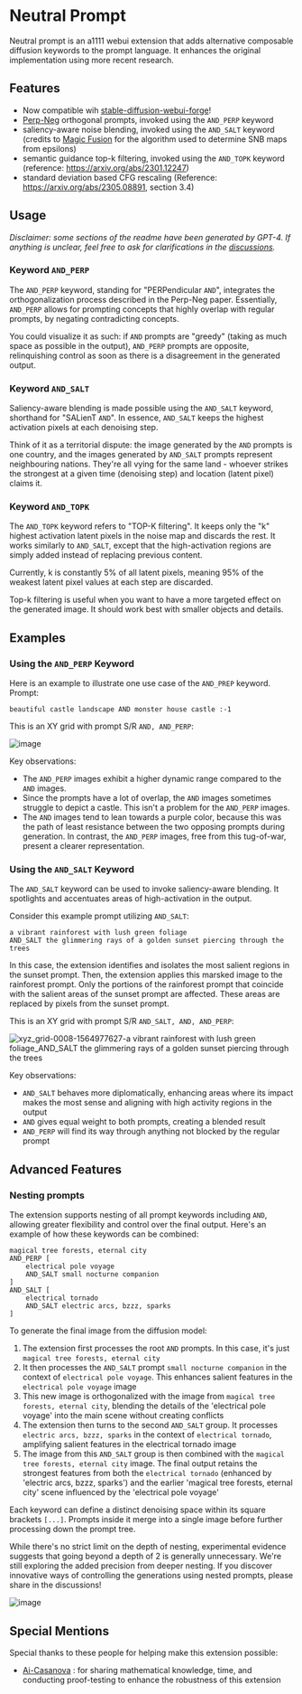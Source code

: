 # Neutral Prompt

Neutral prompt is an a1111 webui extension that adds alternative composable diffusion keywords to the prompt language. It enhances the original implementation using more recent research.

## Features

- Now compatible wih [stable-diffusion-webui-forge](https://github.com/lllyasviel/stable-diffusion-webui-forge)!
- [Perp-Neg](https://perp-neg.github.io/) orthogonal prompts, invoked using the `AND_PERP` keyword
- saliency-aware noise blending, invoked using the `AND_SALT` keyword (credits to [Magic Fusion](https://magicfusion.github.io/) for the algorithm used to determine SNB maps from epsilons)
- semantic guidance top-k filtering, invoked using the `AND_TOPK` keyword (reference: https://arxiv.org/abs/2301.12247)
- standard deviation based CFG rescaling (Reference: https://arxiv.org/abs/2305.08891, section 3.4)

## Usage

*Disclaimer: some sections of the readme have been generated by GPT-4. If anything is unclear, feel free to ask for clarifications in the [discussions](https://github.com/ljleb/sd-webui-neutral-prompt/discussions).*

### Keyword `AND_PERP`

The `AND_PERP` keyword, standing for "PERPendicular `AND`", integrates the orthogonalization process described in the Perp-Neg paper. Essentially, `AND_PERP` allows for prompting concepts that highly overlap with regular prompts, by negating contradicting concepts.

You could visualize it as such: if `AND` prompts are "greedy" (taking as much space as possible in the output), `AND_PERP` prompts are opposite, relinquishing control as soon as there is a disagreement in the generated output.

### Keyword `AND_SALT`

Saliency-aware blending is made possible using the `AND_SALT` keyword, shorthand for "SALienT `AND`". In essence, `AND_SALT` keeps the highest activation pixels at each denoising step.

Think of it as a territorial dispute: the image generated by the `AND` prompts is one country, and the images generated by `AND_SALT` prompts represent neighbouring nations. They're all vying for the same land - whoever strikes the strongest at a given time (denoising step) and location (latent pixel) claims it.

### Keyword `AND_TOPK`

The `AND_TOPK` keyword refers to "TOP-K filtering". It keeps only the "k" highest activation latent pixels in the noise map and discards the rest. It works similarly to `AND_SALT`, except that the high-activation regions are simply added instead of replacing previous content.

Currently, k is constantly 5% of all latent pixels, meaning 95% of the weakest latent pixel values at each step are discarded.

Top-k filtering is useful when you want to have a more targeted effect on the generated image. It should work best with smaller objects and details.

## Examples

### Using the `AND_PERP` Keyword

Here is an example to illustrate one use case of the `AND_PREP` keyword. Prompt:

`beautiful castle landscape AND monster house castle :-1`

This is an XY grid with prompt S/R `AND, AND_PERP`:

![image](https://github.com/ljleb/sd-webui-neutral-prompt/assets/32277961/29f3cf34-2ed4-45d2-b73a-b6fadec21d61)

Key observations:

- The `AND_PERP` images exhibit a higher dynamic range compared to the `AND` images.
- Since the prompts have a lot of overlap, the `AND` images sometimes struggle to depict a castle. This isn't a problem for the `AND_PERP` images.
- The `AND` images tend to lean towards a purple color, because this was the path of least resistance between the two opposing prompts during generation. In contrast, the `AND_PERP` images, free from this tug-of-war, present a clearer representation.

### Using the `AND_SALT` Keyword

The `AND_SALT` keyword can be used to invoke saliency-aware blending. It spotlights and accentuates areas of high-activation in the output.

Consider this example prompt utilizing `AND_SALT`:

```
a vibrant rainforest with lush green foliage
AND_SALT the glimmering rays of a golden sunset piercing through the trees
```

In this case, the extension identifies and isolates the most salient regions in the sunset prompt. Then, the extension applies this marsked image to the rainforest prompt. Only the portions of the rainforest prompt that coincide with the salient areas of the sunset prompt are affected. These areas are replaced by pixels from the sunset prompt.

This is an XY grid with prompt S/R `AND_SALT, AND, AND_PERP`:

![xyz_grid-0008-1564977627-a vibrant rainforest with lush green foliage_AND_SALT the glimmering rays of a golden sunset piercing through the trees](https://github.com/ljleb/sd-webui-neutral-prompt/assets/32277961/2404f20b-47f6-457f-b4c5-76b9fd919345)

Key observations:

- `AND_SALT` behaves more diplomatically, enhancing areas where its impact makes the most sense and aligning with high activity regions in the output
- `AND` gives equal weight to both prompts, creating a blended result
- `AND_PERP` will find its way through anything not blocked by the regular prompt

## Advanced Features

### Nesting prompts

The extension supports nesting of all prompt keywords including `AND`, allowing greater flexibility and control over the final output. Here's an example of how these keywords can be combined:

```
magical tree forests, eternal city
AND_PERP [
    electrical pole voyage
    AND_SALT small nocturne companion
]
AND_SALT [
    electrical tornado
    AND_SALT electric arcs, bzzz, sparks
]
```

To generate the final image from the diffusion model:

1. The extension first processes the root `AND` prompts. In this case, it's just `magical tree forests, eternal city`
2. It then processes the `AND_SALT` prompt `small nocturne companion` in the context of `electrical pole voyage`. This enhances salient features in the `electrical pole voyage` image
3. This new image is orthogonalized with the image from `magical tree forests, eternal city`, blending the details of the 'electrical pole voyage' into the main scene without creating conflicts
4. The extension then turns to the second `AND_SALT` group. It processes `electric arcs, bzzz, sparks` in the context of `electrical tornado`, amplifying salient features in the electrical tornado image
5. The image from this `AND_SALT` group is then combined with the `magical tree forests, eternal city` image. The final output retains the strongest features from both the `electrical tornado` (enhanced by 'electric arcs, bzzz, sparks') and the earlier 'magical tree forests, eternal city' scene influenced by the 'electrical pole voyage'

Each keyword can define a distinct denoising space within its square brackets `[...]`. Prompts inside it merge into a single image before further processing down the prompt tree.

While there's no strict limit on the depth of nesting, experimental evidence suggests that going beyond a depth of 2 is generally unnecessary. We're still exploring the added precision from deeper nesting. If you discover innovative ways of controlling the generations using nested prompts, please share in the discussions!

![image](https://github.com/ljleb/sd-webui-neutral-prompt/assets/32277961/f16587fe-2244-4832-a253-98f819a9e2e0)

## Special Mentions

Special thanks to these people for helping make this extension possible:

- [Ai-Casanova](https://github.com/AI-Casanova) : for sharing mathematical knowledge, time, and conducting proof-testing to enhance the robustness of this extension
